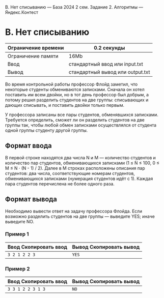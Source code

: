  B. Нет списыванию — База 2024 2 сем. Задание 2\. Алгоритмы — Яндекс.Контест



B. Нет списыванию
=================




| Ограничение времени | 0\.2 секунды |
| --- | --- |
| Ограничение памяти | 16Mb |
| Ввод | стандартный ввод или input.txt |
| Вывод | стандартный вывод или output.txt |





Во время контрольной работы профессор Флойд заметил, что некоторые студенты обмениваются записками. Сначала он хотел поставить
 им всем двойки, но в тот день профессор был добрым, а потому решил разделить студентов на две группы: списывающих и дающих
 списывать, и поставить двойки только первым.
 

У профессора записаны все пары студентов, обменявшихся записками. Требуется определить, сможет ли он разделить студентов на
 две группы так, чтобы любой обмен записками осуществлялся от студента одной группы студенту другой группы.
 



Формат ввода
------------



В первой строке находятся два числа N и M — количество студентов и количество пар студентов, обменивающихся записками (1 ≤ N ≤ 100, 0 ≤ M ≤ N ⋅ (N \- 1\) / 2\). Далее в M строках расположены описания пар студентов: два числа, соответствующие номерам студентов, обменивающихся записками (нумерация
 студентов идёт с 1\). Каждая пара студентов перечислена не более одного раза.
 


Формат вывода
-------------



Необходимо вывести ответ на задачу профессора Флойда. Если возможно разделить студентов на две группы — выведите YES; иначе выведите NO.
 


### Пример 1




| Ввод Скопировать ввод | Вывод Скопировать вывод |
| --- | --- |
| ``` 3 2 1 2 2 3  ``` | ``` YES  ``` |


### Пример 2




| Ввод Скопировать ввод | Вывод Скопировать вывод |
| --- | --- |
| ``` 3 3 1 2 2 3 1 3  ``` | ``` NO  ``` |







































